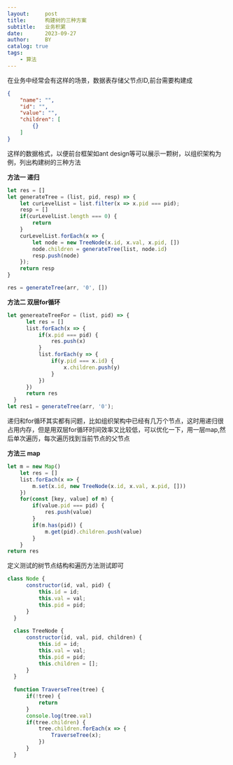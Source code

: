 ```yaml
---
layout:     post
title:      构建树的三种方案
subtitle:   业务积累
date:       2023-09-27
author:     BY
catalog: true
tags:
    - 算法
---
```


在业务中经常会有这样的场景，数据表存储父节点ID,前台需要构建成

```json
{
    "name": "",
    "id": "",
    "value": "",
    "children": [
        {}
    ]
}
```

这样的数据格式，以便前台框架如ant design等可以展示一颗树，以组织架构为例，列出构建树的三种方法

**方法一  递归**

```javascript
let res = []
let generateTree = (list, pid, resp) => {
    let curLevelList = list.filter(x => x.pid === pid);
    resp = []
    if(curLevelList.length === 0) {
        return 
    }
    curLevelList.forEach(x => {
        let node = new TreeNode(x.id, x.val, x.pid, [])
        node.children = generateTree(list, node.id)
        resp.push(node)
    });
    return resp
}

res = generateTree(arr, '0', [])
```



**方法二 双层for循环**

```javascript
let genereateTreeFor = (list, pid) => {
      let res = []
      list.forEach(x => {
          if(x.pid === pid) {
              res.push(x)
          }
          list.forEach(y => {
              if(y.pid === x.id) {
                  x.children.push(y)
              }
          })
      })
      return res
  }
let res1 = generateTree(arr, '0');
```



递归和for循环其实都有问题，比如组织架构中已经有几万个节点，这时用递归很占用内存，但是用双层for循环时间效率又比较低，可以优化一下，用一层map,然后单次遍历，每次遍历找到当前节点的父节点

**方法三 map**

```javascript
let m = new Map()
    let res = []
    list.forEach(x => {
        m.set(x.id, new TreeNode(x.id, x.val, x.pid, []))
    })
    for(const [key, value] of m) {
        if(value.pid === pid) {
            res.push(value)
        }
        if(m.has(pid)) {
            m.get(pid).children.push(value)
        }
    }
return res
```

定义测试的树节点结构和遍历方法测试即可

```javascript
class Node {
      constructor(id, val, pid) {
          this.id = id;
          this.val = val;
          this.pid = pid;
      }
  }
  
  class TreeNode {
      constructor(id, val, pid, children) {
          this.id = id;
          this.val = val;
          this.pid = pid;
          this.children = [];
      }
  }
  
  function TraverseTree(tree) {
      if(!tree) {
          return 
      }
      console.log(tree.val)
      if(tree.children) {
          tree.children.forEach(x => {
              TraverseTree(x);
          })
      }
  }
```

